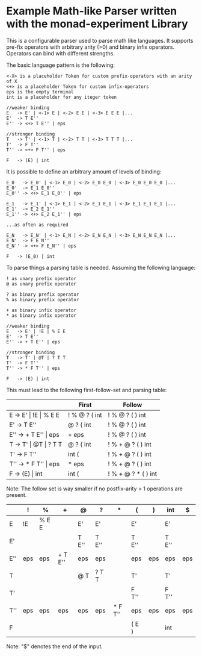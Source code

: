 # Example Math-like Parser written with the monad-experiment Library

This is a configurable parser used to parse math like languages.
It supports pre-fix operators with arbitrary arity (>0) and binary infix operators.
Operators can bind with different strengths.

The basic language pattern is the following:

```
<-X> is a placeholder Token for custom prefix-operators with an arity of X
<+> is a placeholder Token for custom infix-operators
eps is the empty terminal
int is a placeholder for any iteger token

//weaker binding
E   -> E' | <-1> E | <-2> E E | <-3> E E E |...
E'  -> T E''
E'' -> <+> T E'' | eps

//stronger binding
T   -> T' | <-1> T | <-2> T T | <-3> T T T |...
T'  -> F T''
T'' -> <+> F T'' | eps

F   -> (E) | int
```

It is possible to define an arbitrary amount of levels of binding:

```
E_0   -> E_0' | <-1> E_0 | <-2> E_0 E_0 | <-3> E_0 E_0 E_0 |...
E_0'  -> E_1 E_0''
E_0'' -> <+> E_1 E_0'' | eps

E_1   -> E_1' | <-1> E_1 | <-2> E_1 E_1 | <-3> E_1 E_1 E_1 |...
E_1'  -> E_2 E_1''
E_1'' -> <+> E_2 E_1'' | eps

...as often as required

E_N   -> E_N' | <-1> E_N | <-2> E_N E_N | <-3> E_N E_N E_N |...
E_N'  -> F E_N''
E_N'' -> <+> F E_N'' | eps

F   -> (E_0) | int
```

To parse things a parsing table is needed. Assuming the following language:

```
! as unary prefix operator
@ as unary prefix operator

? as binary prefix operator
% as binary prefix operator

+ as binary infix operator
* as binary infix operator

//weaker binding
E   -> E' | !E | % E E
E'  -> T E''
E'' -> + T E'' | eps

//stronger binding
T   -> T' | @T | ? T T
T'  -> F T''
T'' -> * F T'' | eps

F   -> (E) | int
```

This must lead to the following first-follow-set and parsing table:

|                          | First          | Follow              |
|--------------------------|----------------|---------------------|
| E   -> E' \| !E \| % E E | ! % @ ? \( int | ! % @ ? ( ) int     |
| E'  -> T E''             | @ ? \( int     | ! % @ ? ( ) int     |
| E'' -> + T E'' \| eps    | + eps          | ! % @ ? ( ) int     |
| T   -> T' \| @T \| ? T T | @ ? \( int     | ! % + @ ? ( ) int   |
| T'  -> F T''             | int \(         | ! % + @ ? ( ) int   |
| T'' -> * F T'' \| eps    | * eps          | ! % + @ ? ( ) int   |
| F   -> (E) \| int        | int \(         | ! % + @ ? * ( ) int |

Note: The follow set is way smaller if no postfix-arity > 1 operations are present.


|     | !   | %     | +       | @     | ?     | *       | \(    | \)  | int   | $   |  
|-----|-----|-------|---------|-------|-------|---------|-------|-----|-------|-----|  
| E   | !E  | % E E |         | E'    | E'    |         | E'    |     | E'    |     |  
| E'  |     |       |         | T E'' | T E'' |         | T E'' |     | T E'' |     |  
| E'' | eps | eps   | + T E'' | eps   | eps   |         | eps   | eps | eps   | eps |  
| T   |     |       |         | @ T   | ? T T |         | T'    |     | T'    |     |  
| T'  |     |       |         |       |       |         | F T'' |     | F T'' |     |  
| T'' | eps | eps   | eps     | eps   | eps   | * F T'' | eps   | eps | eps   | eps |  
| F   |     |       |         |       |       |         | ( E ) |     | int   |     |  
Note: "$" denotes the end of the input.